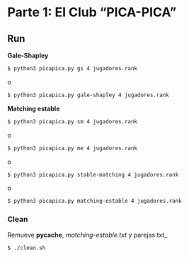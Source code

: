 # Parte 1: El Club “PICA-PICA”

## Run

__Gale-Shapley__
```bash
$ python3 picapica.py gs 4 jugadores.rank 
```
o

```bash
$ python3 picapica.py gale-shapley 4 jugadores.rank 
```

__Matching estable__
```bash
$ python3 picapica.py sm 4 jugadores.rank 
```
o
```bash
$ python3 picapica.py me 4 jugadores.rank 
```
o
```bash
$ python3 picapica.py stable-matching 4 jugadores.rank 
```
o
```bash
$ python3 picapica.py matching-estable 4 jugadores.rank 
```

### Clean

Remueve **__pycache__**, _matching-estable.txt_ y parejas.txt_

```bash
$ ./clean.sh
 
```

